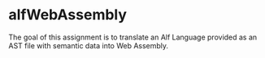 # alfWebAssembly
The goal of this assignment is to translate an Alf Language provided as an AST file with semantic data into Web Assembly.
